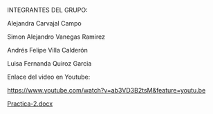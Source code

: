 INTEGRANTES DEL GRUPO:

Alejandra Carvajal Campo


Simon Alejandro Vanegas Ramirez


Andrés Felipe Villa Calderón


Luisa Fernanda Quiroz Garcia   


Enlace del video en Youtube:

https://www.youtube.com/watch?v=ab3VD3B2tsM&feature=youtu.be


[Practica-2.docx](https://github.com/user-attachments/files/22550919/Practica-2.docx)
